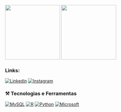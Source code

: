 
<div>
 <img height="180em" src="https://github-readme-stats.vercel.app/api?username=luiscbarbosa&show_icons=true&theme=tokyonight"/>
 <img height="180em" src="https://github-readme-stats.vercel.app/api/top-langs/?username=luiscbarbosa&layout=compact&theme=tokyonight"/>
</div>

### Links:

[![Linkedin](https://img.shields.io/badge/LinkedIn-0077B5?style=for-the-badge&logo=linkedin&logoColor=white)](https://www.linkedin.com/in/luisfelipe-barbosa/)
[![Instagram](https://img.shields.io/badge/Instagram-E4405F?style=for-the-badge&logo=instagram&logoColor=white)](https://www.instagram.com/luisfcbarbosa/)

### ⚒️ Tecnologias e Ferramentas

[![MySQL](https://img.shields.io/badge/MySQL-00000F?style=for-the-badge&logo=mysql&logoColor=white)]()
[![R](https://img.shields.io/badge/R-276DC3?style=for-the-badge&logo=r&logoColor=white)]( )
[![Python](https://img.shields.io/badge/Python-14354C?style=for-the-badge&logo=python&logoColor=white)]( )
[![Microsoft](https://img.shields.io/badge/Microsoft-666666?style=for-the-badge&logo=microsoft&logoColor=white)]( )

<!--
**luiscbarbosa/luiscbarbosa** is a ✨ _special_ ✨ repository because its `README.md` (this file) appears on your GitHub profile.

Here are some ideas to get you started:

- 🔭 I’m currently working on ...
- 🌱 I’m currently learning ...
- 👯 I’m looking to collaborate on ...
- 🤔 I’m looking for help with ...
- 💬 Ask me about ...
- 📫 How to reach me: ...
- 😄 Pronouns: ...
- ⚡ Fun fact: ...
-->
